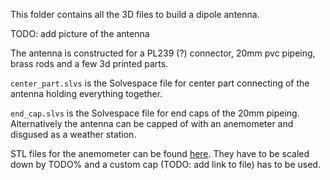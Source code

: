 This folder contains all the 3D files to build a dipole antenna.

TODO: add picture of the antenna

The antenna is constructed for a PL239 (?) connector, 20mm pvc pipeing, brass rods and a few 3d printed parts.

`center_part.slvs` is the Solvespace file for center part connecting of the antenna holding everything together.

`end_cap.slvs` is the Solvespace file for end caps of the 20mm pipeing. Alternatively the antenna can be capped of with an anemometer and disgused as a weather station.

STL files for the anemometer can be found [here](TODO).
They have to be scaled down by TODO% and a custom cap (TODO: add link to file) has to be used.
